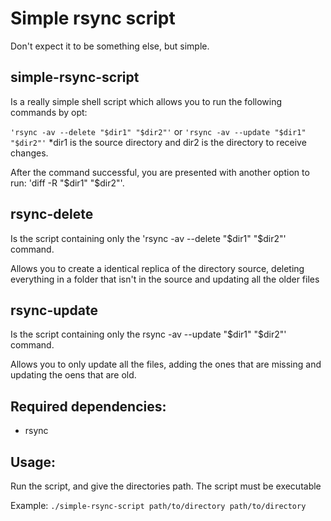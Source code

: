 # Simple rsync script

Don't expect it to be something else, but simple.

## simple-rsync-script

Is a really simple shell script which allows you to run the following commands by opt: 

``'rsync -av --delete "$dir1" "$dir2"'`` or ``'rsync -av --update "$dir1" "$dir2"'``
*dir1 is the source directory and dir2 is the directory to receive changes.

After the command successful, you are presented with another option to run: 'diff -R "$dir1" "$dir2"'.

## rsync-delete

Is the script containing only the 'rsync -av --delete "$dir1" "$dir2"' command.

Allows you to create a identical replica of the directory source, deleting everything in a folder that isn't in the source and updating all the older files

## rsync-update

Is the script containing only the rsync -av --update "$dir1" "$dir2"' command.

Allows you to only update all the files, adding the ones that are missing and updating the oens that are old.

## Required dependencies:
- rsync

## Usage:
Run the script, and give the directories path. The script must be executable

Example:
``./simple-rsync-script path/to/directory path/to/directory``
